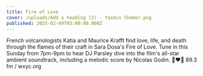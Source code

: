 ```yaml
---
title: Fire of Love
cover: /uploads/Add a heading (2) - Yasmin Shemer.png
published: 2025-02-09T05:00:00.000Z
---
```


French volcanologists Katia and Maurice Krafft find love, life, and death through the flames of their craft in Sara Dosa's Fire of Love. Tune in this Sunday from 7pm-9pm to hear DJ Parsley dive into the film's all-star ambient soundtrack, including a melodic score by Nicolas Godin. 🌋❤️‍🔥 89.3 fm / wxyc.org
